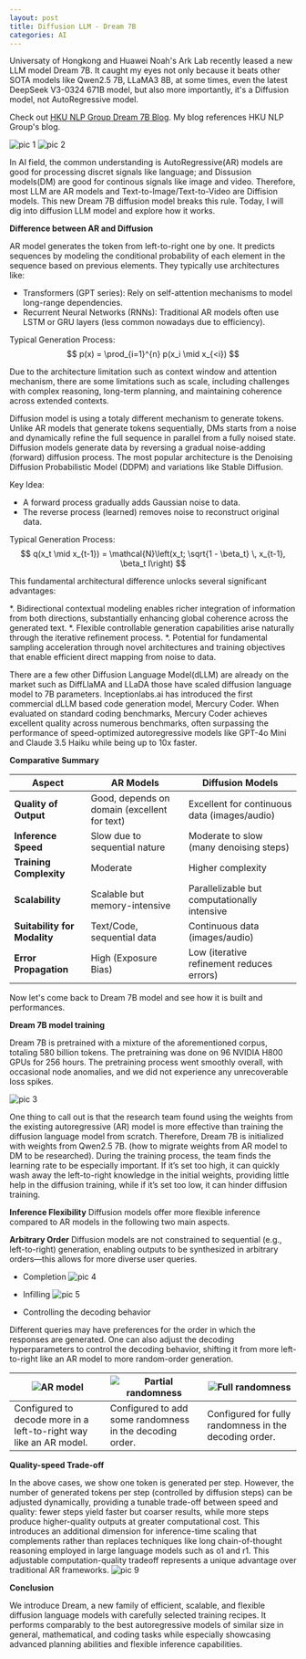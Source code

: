 ```yaml
---
layout: post
title: Diffusion LLM - Dream 7B
categories: AI
---
```


Universaty of Hongkong and Huawei Noah's Ark Lab recently leased a new LLM model Dream 7B. It caught my eyes not only because it beats other SOTA models like Qwen2.5 7B, LLaMA3 8B, at some times, even the latest DeepSeek V3-0324 671B model, but also more importantly, it's a Diffusion model, not AutoRegressive model.

Check out [HKU NLP Group Dream 7B Blog](https://hkunlp.github.io/blog/2025/dream/). My blog references HKU NLP Group's blog.


![pic 1](/images/Diffusion-LLM-pic1.png "pic 1")
![pic 2](/images/Diffusion-LLM-pic2.png "pic 2")

In AI field, the common understanding is AutoRegressive(AR) models are good for processing discret signals like language; and Dissusion models(DM) are good for continous signals like image and video. Therefore, most LLM are AR models and Text-to-Image/Text-to-Video are Diffision models. This new Dream 7B diffusion model breaks this rule. Today, I will dig into diffusion LLM model and explore how it works.

**Difference between AR and Diffusion**

AR model generates the token from left-to-right one by one. It predicts sequences by modeling the conditional probability of each element in the sequence based on previous elements. They typically use architectures like:

* Transformers (GPT series): Rely on self-attention mechanisms to model long-range dependencies.
* Recurrent Neural Networks (RNNs): Traditional AR models often use LSTM or GRU layers (less common nowadays due to efficiency).

Typical Generation Process:
$$
p(x) = \prod_{i=1}^{n} p(x_i \mid x_{<i})
$$

Due to the architecture limitation such as context window and attention mechanism, there are some limitations such as scale, including challenges with complex reasoning, long-term planning, and maintaining coherence across extended contexts.

Diffusion model is using a totaly different mechanism to generate tokens. Unlike AR models that generate tokens sequentially, DMs starts from a noise and dynamically refine the full sequence in parallel from a fully noised state. Diffusion models generate data by reversing a gradual noise-adding (forward) diffusion process. The most popular architecture is the Denoising Diffusion Probabilistic Model (DDPM) and variations like Stable Diffusion.

Key Idea:

* A forward process gradually adds Gaussian noise to data.
* The reverse process (learned) removes noise to reconstruct original data.

Typical Generation Process:
$$
q(x_t \mid x_{t-1}) = \mathcal{N}\left(x_t; \sqrt{1 - \beta_t} \, x_{t-1}, \beta_t I\right)
$$

This fundamental architectural difference unlocks several significant advantages:

*. Bidirectional contextual modeling enables richer integration of information from both directions, substantially enhancing global coherence across the generated text.
*. Flexible controllable generation capabilities arise naturally through the iterative refinement process.
*. Potential for fundamental sampling acceleration through novel architectures and training objectives that enable efficient direct mapping from noise to data.

There are a few other Diffusion Language Model(dLLM) are already on the market such as DiffLlaMA and LLaDA those have scaled diffusion language model to 7B parameters. Inceptionlabs.ai has introduced the first commercial dLLM based code generation model, Mercury Coder. When evaluated on standard coding benchmarks, Mercury Coder achieves excellent quality across numerous benchmarks, often surpassing the performance of speed-optimized autoregressive models like GPT-4o Mini and Claude 3.5 Haiku while being up to 10x faster.

**Comparative Summary**

| Aspect                  | AR Models                             | Diffusion Models                              |
|-------------------------|---------------------------------------|-----------------------------------------------|
| **Quality of Output**   | Good, depends on domain (excellent for text) | Excellent for continuous data (images/audio)  |
| **Inference Speed**     | Slow due to sequential nature         | Moderate to slow (many denoising steps)       |
| **Training Complexity** | Moderate                              | Higher complexity                             |
| **Scalability**         | Scalable but memory-intensive         | Parallelizable but computationally intensive  |
| **Suitability for Modality** | Text/Code, sequential data           | Continuous data (images/audio)                |
| **Error Propagation**   | High (Exposure Bias)                  | Low (iterative refinement reduces errors)     |

Now let's come back to Dream 7B model and see how it is built and performances.

**Dream 7B model training**

Dream 7B is pretrained with a mixture of the aforementioned corpus, totaling 580 billion tokens. The pretraining was done on 96 NVIDIA H800 GPUs for 256 hours. The pretraining process went smoothly overall, with occasional node anomalies, and we did not experience any unrecoverable loss spikes.

![pic 3](/images/Diffusion-LLM-pic3.png "pic 3")

One thing to call out is that the research team found using the weights from the existing autoregressive (AR) model is more effective than training the diffusion language model from scratch. Therefore, Dream 7B is initialized with weights from Qwen2.5 7B. (how to migrate weights from AR model to DM to be researched). During the training process, the team finds the learning rate to be especially important. If it’s set too high, it can quickly wash away the left-to-right knowledge in the initial weights, providing little help in the diffusion training, while if it’s set too low, it can hinder diffusion training.

**Inference Flexibility**
Diffusion models offer more flexible inference compared to AR models in the following two main aspects.

**Arbitrary Order**
Diffusion models are not constrained to sequential (e.g., left-to-right) generation, enabling outputs to be synthesized in arbitrary orders—this allows for more diverse user queries.

* Completion
![pic 4](/images/Diffusion-LLM-pic4.gif "pic 4")

* Infilling
![pic 5](/images/Diffusion-LLM-pic5.gif "pic 5")


* Controlling the decoding behavior

Different queries may have preferences for the order in which the responses are generated. One can also adjust the decoding hyperparameters to control the decoding behavior, shifting it from more left-to-right like an AR model to more random-order generation.

| ![AR model](/images/Diffusion-LLM-pic6.gif) | ![Partial randomness](/images/Diffusion-LLM-pic7.gif) | ![Full randomness](/images/Diffusion-LLM-pic8.gif) |
|---------------------------------|------------------------------------------|-----------------------------------------|
| Configured to decode more in a left-to-right way like an AR model. | Configured to add some randomness in the decoding order. | Configured for fully randomness in the decoding order. |

**Quality-speed Trade-off**

In the above cases, we show one token is generated per step. However, the number of generated tokens per step (controlled by diffusion steps) can be adjusted dynamically, providing a tunable trade-off between speed and quality: fewer steps yield faster but coarser results, while more steps produce higher-quality outputs at greater computational cost. This introduces an additional dimension for inference-time scaling that complements rather than replaces techniques like long chain-of-thought reasoning employed in large language models such as o1 and r1. This adjustable computation-quality tradeoff represents a unique advantage over traditional AR frameworks.
![pic 9](/images/Diffusion-LLM-pic9.png "pic 9")

**Conclusion**

We introduce Dream, a new family of efficient, scalable, and flexible diffusion language models with carefully selected training recipes. It performs comparably to the best autoregressive models of similar size in general, mathematical, and coding tasks while especially showcasing advanced planning abilities and flexible inference capabilities.